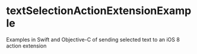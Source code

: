 textSelectionActionExtensionExample
===================================

Examples in Swift and Objective-C of sending selected text to an iOS 8 action extension
